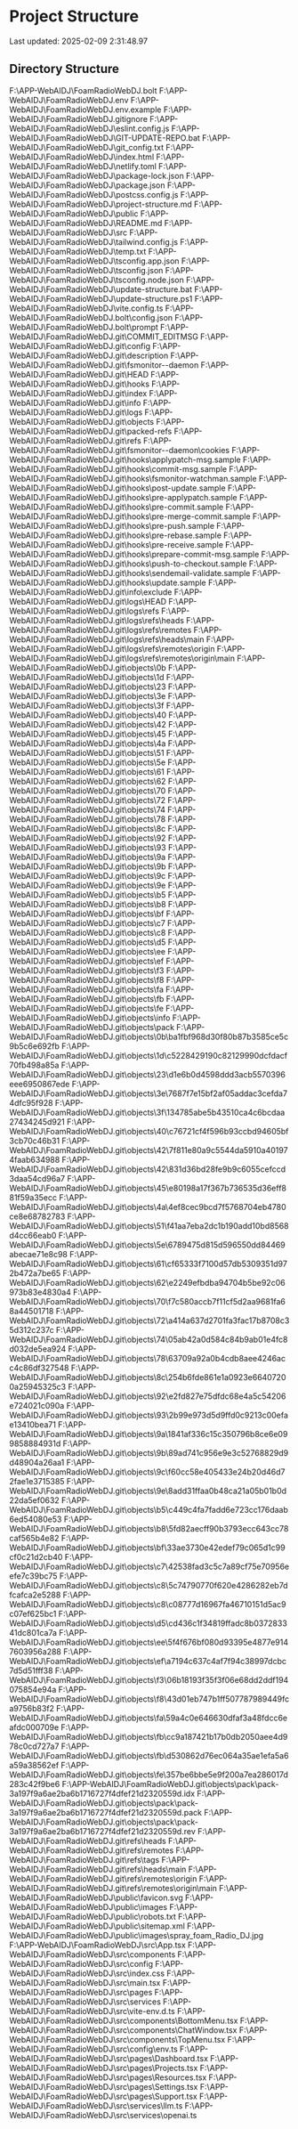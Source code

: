 # Project Structure 
Last updated: 2025-02-09  2:31:48.97 
 
## Directory Structure 
F:\APP-WebAIDJ\FoamRadioWebDJ\.bolt 
F:\APP-WebAIDJ\FoamRadioWebDJ\.env 
F:\APP-WebAIDJ\FoamRadioWebDJ\.env.example 
F:\APP-WebAIDJ\FoamRadioWebDJ\.gitignore 
F:\APP-WebAIDJ\FoamRadioWebDJ\eslint.config.js 
F:\APP-WebAIDJ\FoamRadioWebDJ\GIT-UPDATE-REPO.bat 
F:\APP-WebAIDJ\FoamRadioWebDJ\git_config.txt 
F:\APP-WebAIDJ\FoamRadioWebDJ\index.html 
F:\APP-WebAIDJ\FoamRadioWebDJ\netlify.toml 
F:\APP-WebAIDJ\FoamRadioWebDJ\package-lock.json 
F:\APP-WebAIDJ\FoamRadioWebDJ\package.json 
F:\APP-WebAIDJ\FoamRadioWebDJ\postcss.config.js 
F:\APP-WebAIDJ\FoamRadioWebDJ\project-structure.md 
F:\APP-WebAIDJ\FoamRadioWebDJ\public 
F:\APP-WebAIDJ\FoamRadioWebDJ\README.md 
F:\APP-WebAIDJ\FoamRadioWebDJ\src 
F:\APP-WebAIDJ\FoamRadioWebDJ\tailwind.config.js 
F:\APP-WebAIDJ\FoamRadioWebDJ\temp.txt 
F:\APP-WebAIDJ\FoamRadioWebDJ\tsconfig.app.json 
F:\APP-WebAIDJ\FoamRadioWebDJ\tsconfig.json 
F:\APP-WebAIDJ\FoamRadioWebDJ\tsconfig.node.json 
F:\APP-WebAIDJ\FoamRadioWebDJ\update-structure.bat 
F:\APP-WebAIDJ\FoamRadioWebDJ\update-structure.ps1 
F:\APP-WebAIDJ\FoamRadioWebDJ\vite.config.ts 
F:\APP-WebAIDJ\FoamRadioWebDJ\.bolt\config.json 
F:\APP-WebAIDJ\FoamRadioWebDJ\.bolt\prompt 
F:\APP-WebAIDJ\FoamRadioWebDJ\.git\COMMIT_EDITMSG 
F:\APP-WebAIDJ\FoamRadioWebDJ\.git\config 
F:\APP-WebAIDJ\FoamRadioWebDJ\.git\description 
F:\APP-WebAIDJ\FoamRadioWebDJ\.git\fsmonitor--daemon 
F:\APP-WebAIDJ\FoamRadioWebDJ\.git\HEAD 
F:\APP-WebAIDJ\FoamRadioWebDJ\.git\hooks 
F:\APP-WebAIDJ\FoamRadioWebDJ\.git\index 
F:\APP-WebAIDJ\FoamRadioWebDJ\.git\info 
F:\APP-WebAIDJ\FoamRadioWebDJ\.git\logs 
F:\APP-WebAIDJ\FoamRadioWebDJ\.git\objects 
F:\APP-WebAIDJ\FoamRadioWebDJ\.git\packed-refs 
F:\APP-WebAIDJ\FoamRadioWebDJ\.git\refs 
F:\APP-WebAIDJ\FoamRadioWebDJ\.git\fsmonitor--daemon\cookies 
F:\APP-WebAIDJ\FoamRadioWebDJ\.git\hooks\applypatch-msg.sample 
F:\APP-WebAIDJ\FoamRadioWebDJ\.git\hooks\commit-msg.sample 
F:\APP-WebAIDJ\FoamRadioWebDJ\.git\hooks\fsmonitor-watchman.sample 
F:\APP-WebAIDJ\FoamRadioWebDJ\.git\hooks\post-update.sample 
F:\APP-WebAIDJ\FoamRadioWebDJ\.git\hooks\pre-applypatch.sample 
F:\APP-WebAIDJ\FoamRadioWebDJ\.git\hooks\pre-commit.sample 
F:\APP-WebAIDJ\FoamRadioWebDJ\.git\hooks\pre-merge-commit.sample 
F:\APP-WebAIDJ\FoamRadioWebDJ\.git\hooks\pre-push.sample 
F:\APP-WebAIDJ\FoamRadioWebDJ\.git\hooks\pre-rebase.sample 
F:\APP-WebAIDJ\FoamRadioWebDJ\.git\hooks\pre-receive.sample 
F:\APP-WebAIDJ\FoamRadioWebDJ\.git\hooks\prepare-commit-msg.sample 
F:\APP-WebAIDJ\FoamRadioWebDJ\.git\hooks\push-to-checkout.sample 
F:\APP-WebAIDJ\FoamRadioWebDJ\.git\hooks\sendemail-validate.sample 
F:\APP-WebAIDJ\FoamRadioWebDJ\.git\hooks\update.sample 
F:\APP-WebAIDJ\FoamRadioWebDJ\.git\info\exclude 
F:\APP-WebAIDJ\FoamRadioWebDJ\.git\logs\HEAD 
F:\APP-WebAIDJ\FoamRadioWebDJ\.git\logs\refs 
F:\APP-WebAIDJ\FoamRadioWebDJ\.git\logs\refs\heads 
F:\APP-WebAIDJ\FoamRadioWebDJ\.git\logs\refs\remotes 
F:\APP-WebAIDJ\FoamRadioWebDJ\.git\logs\refs\heads\main 
F:\APP-WebAIDJ\FoamRadioWebDJ\.git\logs\refs\remotes\origin 
F:\APP-WebAIDJ\FoamRadioWebDJ\.git\logs\refs\remotes\origin\main 
F:\APP-WebAIDJ\FoamRadioWebDJ\.git\objects\0b 
F:\APP-WebAIDJ\FoamRadioWebDJ\.git\objects\1d 
F:\APP-WebAIDJ\FoamRadioWebDJ\.git\objects\23 
F:\APP-WebAIDJ\FoamRadioWebDJ\.git\objects\3e 
F:\APP-WebAIDJ\FoamRadioWebDJ\.git\objects\3f 
F:\APP-WebAIDJ\FoamRadioWebDJ\.git\objects\40 
F:\APP-WebAIDJ\FoamRadioWebDJ\.git\objects\42 
F:\APP-WebAIDJ\FoamRadioWebDJ\.git\objects\45 
F:\APP-WebAIDJ\FoamRadioWebDJ\.git\objects\4a 
F:\APP-WebAIDJ\FoamRadioWebDJ\.git\objects\51 
F:\APP-WebAIDJ\FoamRadioWebDJ\.git\objects\5e 
F:\APP-WebAIDJ\FoamRadioWebDJ\.git\objects\61 
F:\APP-WebAIDJ\FoamRadioWebDJ\.git\objects\62 
F:\APP-WebAIDJ\FoamRadioWebDJ\.git\objects\70 
F:\APP-WebAIDJ\FoamRadioWebDJ\.git\objects\72 
F:\APP-WebAIDJ\FoamRadioWebDJ\.git\objects\74 
F:\APP-WebAIDJ\FoamRadioWebDJ\.git\objects\78 
F:\APP-WebAIDJ\FoamRadioWebDJ\.git\objects\8c 
F:\APP-WebAIDJ\FoamRadioWebDJ\.git\objects\92 
F:\APP-WebAIDJ\FoamRadioWebDJ\.git\objects\93 
F:\APP-WebAIDJ\FoamRadioWebDJ\.git\objects\9a 
F:\APP-WebAIDJ\FoamRadioWebDJ\.git\objects\9b 
F:\APP-WebAIDJ\FoamRadioWebDJ\.git\objects\9c 
F:\APP-WebAIDJ\FoamRadioWebDJ\.git\objects\9e 
F:\APP-WebAIDJ\FoamRadioWebDJ\.git\objects\b5 
F:\APP-WebAIDJ\FoamRadioWebDJ\.git\objects\b8 
F:\APP-WebAIDJ\FoamRadioWebDJ\.git\objects\bf 
F:\APP-WebAIDJ\FoamRadioWebDJ\.git\objects\c7 
F:\APP-WebAIDJ\FoamRadioWebDJ\.git\objects\c8 
F:\APP-WebAIDJ\FoamRadioWebDJ\.git\objects\d5 
F:\APP-WebAIDJ\FoamRadioWebDJ\.git\objects\ee 
F:\APP-WebAIDJ\FoamRadioWebDJ\.git\objects\ef 
F:\APP-WebAIDJ\FoamRadioWebDJ\.git\objects\f3 
F:\APP-WebAIDJ\FoamRadioWebDJ\.git\objects\f8 
F:\APP-WebAIDJ\FoamRadioWebDJ\.git\objects\fa 
F:\APP-WebAIDJ\FoamRadioWebDJ\.git\objects\fb 
F:\APP-WebAIDJ\FoamRadioWebDJ\.git\objects\fe 
F:\APP-WebAIDJ\FoamRadioWebDJ\.git\objects\info 
F:\APP-WebAIDJ\FoamRadioWebDJ\.git\objects\pack 
F:\APP-WebAIDJ\FoamRadioWebDJ\.git\objects\0b\ba1fbf968d30f80b87b3585ce5c9b5c6e692fb 
F:\APP-WebAIDJ\FoamRadioWebDJ\.git\objects\1d\c5228429190c82129990dcfdacf70fb498a85a 
F:\APP-WebAIDJ\FoamRadioWebDJ\.git\objects\23\d1e6b0d4598ddd3acb5570396eee6950867ede 
F:\APP-WebAIDJ\FoamRadioWebDJ\.git\objects\3e\7687f7e15bf2af05addac3cefda74dfc95f928 
F:\APP-WebAIDJ\FoamRadioWebDJ\.git\objects\3f\134785abe5b43510ca4c6bcdaa27434245d921 
F:\APP-WebAIDJ\FoamRadioWebDJ\.git\objects\40\c76721cf4f596b93ccbd94605bf3cb70c46b31 
F:\APP-WebAIDJ\FoamRadioWebDJ\.git\objects\42\7f811e80a9c5544da5910a401974faab634988 
F:\APP-WebAIDJ\FoamRadioWebDJ\.git\objects\42\831d36bd28fe9b9c6055cefccd3daa54cd96a7 
F:\APP-WebAIDJ\FoamRadioWebDJ\.git\objects\45\e80198a17f367b736535d36eff881f59a35ecc 
F:\APP-WebAIDJ\FoamRadioWebDJ\.git\objects\4a\4ef8cec9bcd7f5768704eb4780ce8e68782783 
F:\APP-WebAIDJ\FoamRadioWebDJ\.git\objects\51\f41aa7eba2dc1b190add10bd8568d4cc66eab0 
F:\APP-WebAIDJ\FoamRadioWebDJ\.git\objects\5e\6789475d815d596550dd84469abecae71e8c98 
F:\APP-WebAIDJ\FoamRadioWebDJ\.git\objects\61\cf65333f7100d57db5309351d972b472a7be65 
F:\APP-WebAIDJ\FoamRadioWebDJ\.git\objects\62\e2249efbdba94704b5be92c06973b83e4830a4 
F:\APP-WebAIDJ\FoamRadioWebDJ\.git\objects\70\f7c580accb7f11cf5d2aa9681fa68a44501718 
F:\APP-WebAIDJ\FoamRadioWebDJ\.git\objects\72\a414a637d2701fa3fac17b8708c35d312c237c 
F:\APP-WebAIDJ\FoamRadioWebDJ\.git\objects\74\05ab42a0d584c84b9ab01e4fc8d032de5ea924 
F:\APP-WebAIDJ\FoamRadioWebDJ\.git\objects\78\63709a92a0b4cdb8aee4246acc4c86df327548 
F:\APP-WebAIDJ\FoamRadioWebDJ\.git\objects\8c\254b6fde861e1a0923e66407200a25945325c3 
F:\APP-WebAIDJ\FoamRadioWebDJ\.git\objects\92\e2fd827e75dfdc68e4a5c54206e724021c090a 
F:\APP-WebAIDJ\FoamRadioWebDJ\.git\objects\93\2b99e973d5d9ffd0c9213c00efae13410bea71 
F:\APP-WebAIDJ\FoamRadioWebDJ\.git\objects\9a\1841af336c15c350796b8ce6e099858884931d 
F:\APP-WebAIDJ\FoamRadioWebDJ\.git\objects\9b\89ad741c956e9e3c52768829d9d48904a26aa1 
F:\APP-WebAIDJ\FoamRadioWebDJ\.git\objects\9c\f60cc58e405433e24b20d46d72fae1e3715385 
F:\APP-WebAIDJ\FoamRadioWebDJ\.git\objects\9e\8add31ffaa0b48ca21a05b01b0d22da5ef0632 
F:\APP-WebAIDJ\FoamRadioWebDJ\.git\objects\b5\c449c4fa7fadd6e723cc176daab6ed54080e53 
F:\APP-WebAIDJ\FoamRadioWebDJ\.git\objects\b8\5fd82aecff90b3793ecc643cc78caf565b4e82 
F:\APP-WebAIDJ\FoamRadioWebDJ\.git\objects\bf\33ae3730e42edef79c065d1c99cf0c21d2cb40 
F:\APP-WebAIDJ\FoamRadioWebDJ\.git\objects\c7\42538fad3c5c7a89cf75e70956eefe7c39bc75 
F:\APP-WebAIDJ\FoamRadioWebDJ\.git\objects\c8\5c74790770f620e4286282eb7dfcafca2e5288 
F:\APP-WebAIDJ\FoamRadioWebDJ\.git\objects\c8\c08777d16967fa46710151d5ac9c07ef625bc1 
F:\APP-WebAIDJ\FoamRadioWebDJ\.git\objects\d5\cd436c1f34819ffadc8b037283341dc801ca7a 
F:\APP-WebAIDJ\FoamRadioWebDJ\.git\objects\ee\5f4f676bf080d93395e4877e9147603956a288 
F:\APP-WebAIDJ\FoamRadioWebDJ\.git\objects\ef\a7194c637c4af7f94c38997dcbc7d5d51fff38 
F:\APP-WebAIDJ\FoamRadioWebDJ\.git\objects\f3\06b18193f35f3f06e68dd2ddf194075854e94a 
F:\APP-WebAIDJ\FoamRadioWebDJ\.git\objects\f8\43d01eb747b1ff507787989449fca9756b83f2 
F:\APP-WebAIDJ\FoamRadioWebDJ\.git\objects\fa\59a4c0e646630dfaf3a48fdcc6eafdc000709e 
F:\APP-WebAIDJ\FoamRadioWebDJ\.git\objects\fb\cc9a187421b17b0db2050aee4d978c0cd727a7 
F:\APP-WebAIDJ\FoamRadioWebDJ\.git\objects\fb\d530862d76ec064a35ae1efa5a6a59a38562ef 
F:\APP-WebAIDJ\FoamRadioWebDJ\.git\objects\fe\357be6bbe5e9f200a7ea286017d283c42f9be6 
F:\APP-WebAIDJ\FoamRadioWebDJ\.git\objects\pack\pack-3a197f9a6ae2ba6b1716727f4dfef21d2320559d.idx 
F:\APP-WebAIDJ\FoamRadioWebDJ\.git\objects\pack\pack-3a197f9a6ae2ba6b1716727f4dfef21d2320559d.pack 
F:\APP-WebAIDJ\FoamRadioWebDJ\.git\objects\pack\pack-3a197f9a6ae2ba6b1716727f4dfef21d2320559d.rev 
F:\APP-WebAIDJ\FoamRadioWebDJ\.git\refs\heads 
F:\APP-WebAIDJ\FoamRadioWebDJ\.git\refs\remotes 
F:\APP-WebAIDJ\FoamRadioWebDJ\.git\refs\tags 
F:\APP-WebAIDJ\FoamRadioWebDJ\.git\refs\heads\main 
F:\APP-WebAIDJ\FoamRadioWebDJ\.git\refs\remotes\origin 
F:\APP-WebAIDJ\FoamRadioWebDJ\.git\refs\remotes\origin\main 
F:\APP-WebAIDJ\FoamRadioWebDJ\public\favicon.svg 
F:\APP-WebAIDJ\FoamRadioWebDJ\public\images 
F:\APP-WebAIDJ\FoamRadioWebDJ\public\robots.txt 
F:\APP-WebAIDJ\FoamRadioWebDJ\public\sitemap.xml 
F:\APP-WebAIDJ\FoamRadioWebDJ\public\images\spray_foam_Radio_DJ.jpg 
F:\APP-WebAIDJ\FoamRadioWebDJ\src\App.tsx 
F:\APP-WebAIDJ\FoamRadioWebDJ\src\components 
F:\APP-WebAIDJ\FoamRadioWebDJ\src\config 
F:\APP-WebAIDJ\FoamRadioWebDJ\src\index.css 
F:\APP-WebAIDJ\FoamRadioWebDJ\src\main.tsx 
F:\APP-WebAIDJ\FoamRadioWebDJ\src\pages 
F:\APP-WebAIDJ\FoamRadioWebDJ\src\services 
F:\APP-WebAIDJ\FoamRadioWebDJ\src\vite-env.d.ts 
F:\APP-WebAIDJ\FoamRadioWebDJ\src\components\BottomMenu.tsx 
F:\APP-WebAIDJ\FoamRadioWebDJ\src\components\ChatWindow.tsx 
F:\APP-WebAIDJ\FoamRadioWebDJ\src\components\TopMenu.tsx 
F:\APP-WebAIDJ\FoamRadioWebDJ\src\config\env.ts 
F:\APP-WebAIDJ\FoamRadioWebDJ\src\pages\Dashboard.tsx 
F:\APP-WebAIDJ\FoamRadioWebDJ\src\pages\Projects.tsx 
F:\APP-WebAIDJ\FoamRadioWebDJ\src\pages\Resources.tsx 
F:\APP-WebAIDJ\FoamRadioWebDJ\src\pages\Settings.tsx 
F:\APP-WebAIDJ\FoamRadioWebDJ\src\pages\Support.tsx 
F:\APP-WebAIDJ\FoamRadioWebDJ\src\services\llm.ts 
F:\APP-WebAIDJ\FoamRadioWebDJ\src\services\openai.ts 
